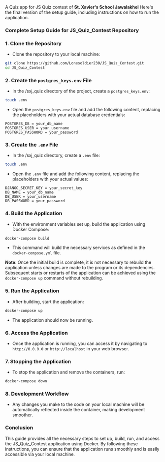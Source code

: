 A Quiz app for JS Quiz contest of 
**St. Xavier's School Jawalakhel**
Here's the final version of the setup guide, including instructions on how to run the application.

### Complete Setup Guide for JS_Quiz_Contest Repository

### 1. **Clone the Repository**
- Clone the repository to your local machine:
```bash
git clone https://github.com/Lonesoldier230/JS_Quiz_Contest.git
cd JS_Quiz_Contest
```

### 2. **Create the `postgres_keys.env` File**
- In the /sxj_quiz directory of the project, create a `postgres_keys.env`:
```bash
touch .env
```
- Open the `postgres_keys.env` file and add the following content, replacing the placeholders with your actual database
credentials:
```env
POSTGRES_DB = your_db_name
POSTGRES_USER = your_username
POSTGRES_PASSWORD = your_password
```

### 3. **Create the `.env` File**
- In the /sxj_quiz directory, create a `.env` file:
```bash
touch .env
```
- Open the `.env` file and add the following content, replacing the placeholders with your actual values:
```env
DJANGO_SECRET_KEY = your_secret_key
DB_NAME = your_db_name
DB_USER = your_username
DB_PASSWORD = your_password
```

### 4. **Build the Application**
- With the environment variables set up, build the application using Docker Compose:
```bash
docker-compose build
```
- This command will build the necessary services as defined in the `docker-compose.yml` file.

**Note**: Once the initial build is complete, it is not necessary to rebuild the application unless changes are made to
the program or its dependencies. Subsequent starts or restarts of the application can be achieved using the
`docker-compose up` command without rebuilding.

### 5. **Run the Application**
- After building, start the application:
```bash
docker-compose up
```
- The application should now be running.

### 6. **Access the Application**
- Once the application is running, you can access it by navigating to `http://0.0.0.0` or `http://localhost` in your web
browser.

### 7. **Stopping the Application**
- To stop the application and remove the containers, run:
```bash
docker-compose down
```

### 8. **Development Workflow**
- Any changes you make to the code on your local machine will be automatically reflected inside the container, making
development smoother.

### Conclusion
This guide provides all the necessary steps to set up, build, run, and access the JS_Quiz_Contest application using
Docker. By following these instructions, you can ensure that the application runs smoothly and is easily accessible via
your local machine.